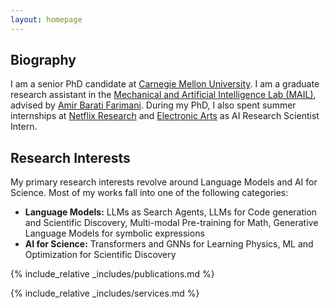 ```yaml
---
layout: homepage
---
```


## Biography

I am a senior PhD candidate at [Carnegie Mellon University](https://www.cmu.edu). I am a graduate research assistant in the [Mechanical and Artificial Intelligence Lab (MAIL)](https://sites.google.com/view/barati), advised by [Amir Barati Farimani](https://www.meche.engineering.cmu.edu/directory/bios/barati-farimani-amir.html). During my PhD, I also spent summer internships at [Netflix Research]([https://www.ea.com](https://research.netflix.com)) and [Electronic Arts](https://www.ea.com) as AI Research Scientist Intern.

## Research Interests

My primary research interests revolve around Language Models and AI for Science. Most of my works fall into one of the following categories:
- **Language Models:** LLMs as Search Agents, LLMs for Code generation and Scientific Discovery, Multi-modal Pre-training for Math, Generative Language Models for symbolic expressions
- **AI for Science:** Transformers and GNNs for Learning Physics, ML and Optimization for Scientific Discovery

<!-- ## News

- **[Feb. 2020]** Our paper about incremental learning is accepted to CVPR 2020.
- **[Feb. 2020]** We will host the ACM Multimedia Asia 2020 conference in Singapore!
- **[Sept. 2019]** Our paper about few-shot learning is accepted to NeurIPS 2019.
- **[Mar. 2019]** Our paper about few-shot learning is accepted to CVPR 2019. -->

{% include_relative _includes/publications.md %}

{% include_relative _includes/services.md %}
